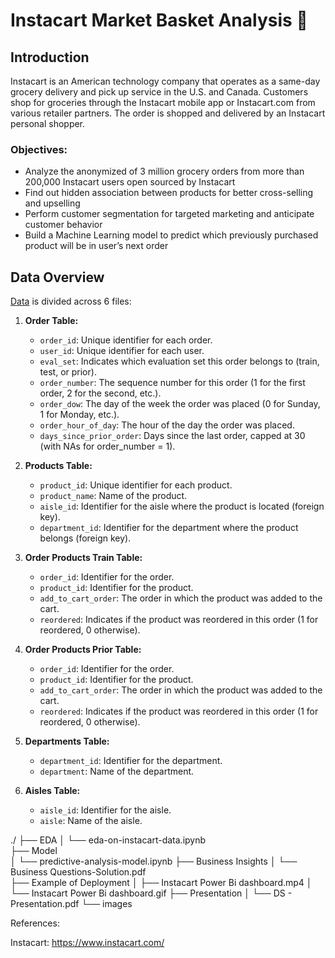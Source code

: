 # Instacart Market Basket Analysis :shopping_cart:

## Introduction

Instacart is an American technology company that operates as a same-day grocery delivery and pick up service in the U.S. and Canada. Customers shop for groceries through the Instacart mobile app or Instacart.com from various retailer partners. The order is shopped and delivered by an Instacart personal shopper.

### Objectives:
- Analyze the anonymized of 3 million grocery orders from more than 200,000 Instacart users open sourced by Instacart 
- Find out hidden association between products for better cross-selling and upselling
- Perform customer segmentation for targeted marketing and anticipate customer behavior
- Build a Machine Learning model to predict which previously purchased product will be in user’s next order

## Data Overview

[Data](https://www.kaggle.com/c/instacart-market-basket-analysis/data)  is divided across 6 files:

1. **Order Table:**
   - `order_id`: Unique identifier for each order.
   - `user_id`: Unique identifier for each user.
   - `eval_set`: Indicates which evaluation set this order belongs to (train, test, or prior).
   - `order_number`: The sequence number for this order (1 for the first order, 2 for the second, etc.).
   - `order_dow`: The day of the week the order was placed (0 for Sunday, 1 for Monday, etc.).
   - `order_hour_of_day`: The hour of the day the order was placed.
   - `days_since_prior_order`: Days since the last order, capped at 30 (with NAs for order_number = 1).

2. **Products Table:**
   - `product_id`: Unique identifier for each product.
   - `product_name`: Name of the product.
   - `aisle_id`: Identifier for the aisle where the product is located (foreign key).
   - `department_id`: Identifier for the department where the product belongs (foreign key).

3. **Order Products Train Table:**
   - `order_id`: Identifier for the order.
   - `product_id`: Identifier for the product.
   - `add_to_cart_order`: The order in which the product was added to the cart.
   - `reordered`: Indicates if the product was reordered in this order (1 for reordered, 0 otherwise).

4. **Order Products Prior Table:**
   - `order_id`: Identifier for the order.
   - `product_id`: Identifier for the product.
   - `add_to_cart_order`: The order in which the product was added to the cart.
   - `reordered`: Indicates if the product was reordered in this order (1 for reordered, 0 otherwise).

5. **Departments Table:**
   - `department_id`: Identifier for the department.
   - `department`: Name of the department.

6. **Aisles Table:**
   - `aisle_id`: Identifier for the aisle.
   - `aisle`: Name of the aisle.

./
├── EDA
│   └── eda-on-instacart-data.ipynb          
├── Model                                            
│   └── predictive-analysis-model.ipynb 
├── Business Insights 
│   └── Business Questions-Solution.pdf                                              
├── Example of Deployment
│   ├── Instacart Power Bi dashboard.mp4
│   └── Instacart Power Bi dashboard.gif
├── Presentation
│   └── DS - Presentation.pdf 
└── images

References:

Instacart: https://www.instacart.com/

